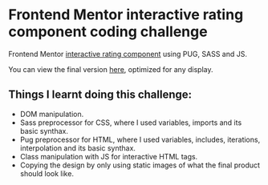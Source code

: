 # Frontend Mentor interactive rating component coding challenge

Frontend Mentor [interactive rating component](https://www.frontendmentor.io/challenges/interactive-rating-component-koxpeBUmI/hub/interactive-rating-component-rJcY35wtsn) using PUG, SASS and JS.

You can view the final version [here](https://salvarez96.github.io/FEM-interactive-rating/), optimized for any display.

## Things I learnt doing this challenge:
- DOM manipulation.
- Sass preprocessor for CSS, where I used variables, imports and its basic synthax.
- Pug preprocessor for HTML, where I used variables, includes, iterations, interpolation and its basic synthax.
- Class manipulation with JS for interactive HTML tags.
- Copying the design by only using static images of what the final product should look like.
